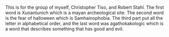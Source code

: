 This is for the group of myself, Christopher Tiso, and Robert Stahl. The first word is Xunantunich which is a mayan archeological site. The second word is the fear of halloween which is Samhainophobia. The third part put all the letter in alphabetical order, and the last word was agathokakologic which is a word that describes something that has good and evil.